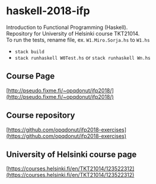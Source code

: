 # haskell-2018-ifp
Introduction to Functional Programming (Haskell).  
Repository for University of Helsinki course TKT21014.  
To run the tests, rename file, ex. `W1.Miro.Sorja.hs` to `W1.hs`  
  
  - `stack build`  
  - `stack runhaskell W0Test.hs` or `stack runhaskell Wn.hs`  

## Course Page
[http://pseudo.fixme.fi/~opqdonut/ifp2018/](http://pseudo.fixme.fi/~opqdonut/ifp2018/)

## Course repository
[https://github.com/opqdonut/ifp2018-exercises](https://github.com/opqdonut/ifp2018-exercises)

## University of Helsinki course page
[https://courses.helsinki.fi/en/TKT21014/123522312](https://courses.helsinki.fi/en/TKT21014/123522312)

